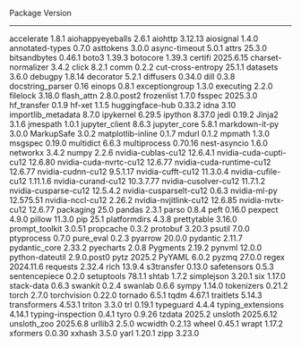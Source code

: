 Package                  Version
------------------------ -----------
accelerate               1.8.1
aiohappyeyeballs         2.6.1
aiohttp                  3.12.13
aiosignal                1.4.0
annotated-types          0.7.0
asttokens                3.0.0
async-timeout            5.0.1
attrs                    25.3.0
bitsandbytes             0.46.1
boto3                    1.39.3
botocore                 1.39.3
certifi                  2025.6.15
charset-normalizer       3.4.2
click                    8.2.1
comm                     0.2.2
cut-cross-entropy        25.1.1
datasets                 3.6.0
debugpy                  1.8.14
decorator                5.2.1
diffusers                0.34.0
dill                     0.3.8
docstring_parser         0.16
einops                   0.8.1
exceptiongroup           1.3.0
executing                2.2.0
filelock                 3.18.0
flash_attn               2.8.0.post2
frozenlist               1.7.0
fsspec                   2025.3.0
hf_transfer              0.1.9
hf-xet                   1.1.5
huggingface-hub          0.33.2
idna                     3.10
importlib_metadata       8.7.0
ipykernel                6.29.5
ipython                  8.37.0
jedi                     0.19.2
Jinja2                   3.1.6
jmespath                 1.0.1
jupyter_client           8.6.3
jupyter_core             5.8.1
markdown-it-py           3.0.0
MarkupSafe               3.0.2
matplotlib-inline        0.1.7
mdurl                    0.1.2
mpmath                   1.3.0
msgspec                  0.19.0
multidict                6.6.3
multiprocess             0.70.16
nest-asyncio             1.6.0
networkx                 3.4.2
numpy                    2.2.6
nvidia-cublas-cu12       12.6.4.1
nvidia-cuda-cupti-cu12   12.6.80
nvidia-cuda-nvrtc-cu12   12.6.77
nvidia-cuda-runtime-cu12 12.6.77
nvidia-cudnn-cu12        9.5.1.17
nvidia-cufft-cu12        11.3.0.4
nvidia-cufile-cu12       1.11.1.6
nvidia-curand-cu12       10.3.7.77
nvidia-cusolver-cu12     11.7.1.2
nvidia-cusparse-cu12     12.5.4.2
nvidia-cusparselt-cu12   0.6.3
nvidia-ml-py             12.575.51
nvidia-nccl-cu12         2.26.2
nvidia-nvjitlink-cu12    12.6.85
nvidia-nvtx-cu12         12.6.77
packaging                25.0
pandas                   2.3.1
parso                    0.8.4
peft                     0.16.0
pexpect                  4.9.0
pillow                   11.3.0
pip                      25.1
platformdirs             4.3.8
prettytable              3.16.0
prompt_toolkit           3.0.51
propcache                0.3.2
protobuf                 3.20.3
psutil                   7.0.0
ptyprocess               0.7.0
pure_eval                0.2.3
pyarrow                  20.0.0
pydantic                 2.11.7
pydantic_core            2.33.2
pyecharts                2.0.8
Pygments                 2.19.2
pynvml                   12.0.0
python-dateutil          2.9.0.post0
pytz                     2025.2
PyYAML                   6.0.2
pyzmq                    27.0.0
regex                    2024.11.6
requests                 2.32.4
rich                     13.9.4
s3transfer               0.13.0
safetensors              0.5.3
sentencepiece            0.2.0
setuptools               78.1.1
shtab                    1.7.2
simplejson               3.20.1
six                      1.17.0
stack-data               0.6.3
swankit                  0.2.4
swanlab                  0.6.6
sympy                    1.14.0
tokenizers               0.21.2
torch                    2.7.0
torchvision              0.22.0
tornado                  6.5.1
tqdm                     4.67.1
traitlets                5.14.3
transformers             4.53.1
triton                   3.3.0
trl                      0.19.1
typeguard                4.4.4
typing_extensions        4.14.1
typing-inspection        0.4.1
tyro                     0.9.26
tzdata                   2025.2
unsloth                  2025.6.12
unsloth_zoo              2025.6.8
urllib3                  2.5.0
wcwidth                  0.2.13
wheel                    0.45.1
wrapt                    1.17.2
xformers                 0.0.30
xxhash                   3.5.0
yarl                     1.20.1
zipp                     3.23.0